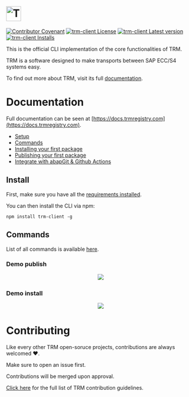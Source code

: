 # <a href="https://docs.trmregistry.com/#/server/README"><img src="https://docs.trmregistry.com/_media/logo.png" height="40" alt="TRM"></a>

[![Contributor Covenant](https://img.shields.io/badge/Contributor%20Covenant-1.3.0-4baaaa.svg)](https://github.com/RegestaItalia/trm-docs/blob/main/CODE_OF_CONDUCT.md)
[![trm-client License](https://img.shields.io/github/license/RegestaItalia/trm-client)](https://github.com/RegestaItalia/trm-client)
[![trm-client Latest version](https://img.shields.io/npm/v/trm-client)](https://www.npmjs.com/package/trm-client)
[![trm-client Installs](https://img.shields.io/npm/dt/trm-client)](https://www.npmjs.com/package/trm-client)

This is the official CLI implementation of the core functionalities of TRM.

TRM is a software designed to make transports between SAP ECC/S4 systems easy.

To find out more about TRM, visit its full [documentation](https://docs.trmregistry.com).

# Documentation <!-- {docsify-remove} -->

Full documentation can be seen at [https://docs.trmregistry.com](https://docs.trmregistry.com).

<!-- START TABLE_OF_CONTENTS.md -->
- [Setup](/docs/setup.md)
- [Commands](/docs/commands.md)
- [Installing your first package](/docs/examples/install.md)
- [Publishing your first package](/docs/examples/publish.md)
- [Integrate with abapGit & Github Actions](/docs/examples/githubActions.md)
<!-- END TABLE_OF_CONTENTS.md -->

## Install <!-- {docsify-remove} -->

First, make sure you have all the [requirements installed](/docs/setup.md#trm-client-requirements).

You can then install the CLI via npm:

`npm install trm-client -g`

## Commands <!-- {docsify-remove} -->

List of all commands is available [here](/docs/commands.md).

### Demo publish <!-- {docsify-remove} -->

<p align="center">
  <img src="https://docs.trmregistry.com/_media/publish.gif" />
</p>

### Demo install <!-- {docsify-remove} -->

<p align="center">
  <img src="https://docs.trmregistry.com/_media/install.gif" />
</p>

# Contributing <!-- {docsify-remove} -->

Like every other TRM open-soruce projects, contributions are always welcomed ❤️.

Make sure to open an issue first.

Contributions will be merged upon approval.

[Click here](https://docs.trmregistry.com/#/CONTRIBUTING) for the full list of TRM contribution guidelines.